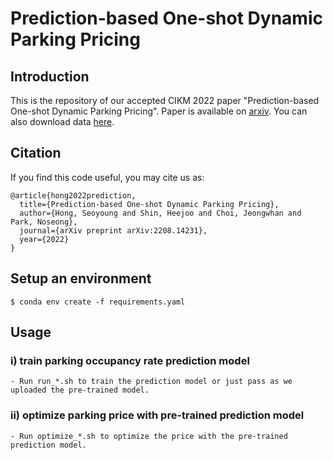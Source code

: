 # Prediction-based One-shot Dynamic Parking Pricing
## Introduction
This is the repository of our accepted CIKM 2022 paper "Prediction-based One-shot Dynamic Parking Pricing". Paper is available on [arxiv](https://arxiv.org/abs/2208.14231). You can also download data [here](https://drive.google.com/drive/folders/1M0rzyiOHNzTMBdXMsDuQlSQRLqLerXX9?usp=sharing).

## Citation
If you find this code useful, you may cite us as:
```
@article{hong2022prediction,
  title={Prediction-based One-shot Dynamic Parking Pricing},
  author={Hong, Seoyoung and Shin, Heejoo and Choi, Jeongwhan and Park, Noseong},
  journal={arXiv preprint arXiv:2208.14231},
  year={2022}
}
```

## Setup an environment
```
$ conda env create -f requirements.yaml 
```

## Usage
### i) train parking occupancy rate prediction model
    - Run run_*.sh to train the prediction model or just pass as we uploaded the pre-trained model.
### ii) optimize parking price with pre-trained prediction model
    - Run optimize_*.sh to optimize the price with the pre-trained prediction model.
